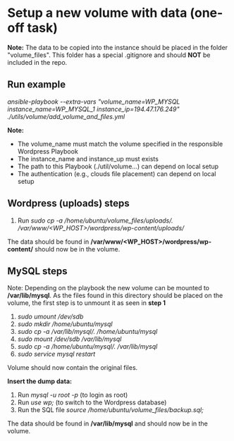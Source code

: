 # Setup a new volume with data (one-off task)

**Note:** The data to be copied into the instance should be placed in the folder "volume_files". This folder has a special .gitignore and should **NOT** be included in the repo.

## Run example

*ansible-playbook --extra-vars "volume_name=WP_MYSQL instance_name=WP_MYSQL_1 instance_ip=194.47.176.249" ./utils/volume/add_volume_and_files.yml*

**Note:** 
- The volume_name must match the volume specified in the responsible Wordpress Playbook
- The instance_name and instance_up must exists
- The path to this Playbook (./util/volume...) can depend on local setup 
- The authentication (e.g., clouds file placement) can depend on local setup

## Wordpress (uploads) steps

1. Run *sudo cp -a /home/ubuntu/volume_files/uploads/. /var/www/<WP_HOST>/wordpress/wp-content/uploads/*

The data should be found in **/var/www/<WP_HOST>/wordpress/wp-content/** should now be in the volume.

## MySQL steps

Note: Depending on the playbook the new volume can be mounted to **/var/lib/mysql**. As the files found in this directory should be placed on the volume, the first step is to unmount it as seen in **step 1**

1. *sudo umount /dev/sdb*
2. *sudo mkdir /home/ubuntu/mysql*
3. *sudo cp -a /var/lib/mysql/. /home/ubuntu/mysql*
5. *sudo mount /dev/sdb /var/lib/mysql*
6. *sudo cp -a /home/ubuntu/mysql/. /var/lib/mysql*
7. *sudo service mysql restart*

Volume should now contain the original files.

**Insert the dump data:**

1. Run *mysql -u root -p* (to login as root)
2. Run *use wp;* (to switch to the Wordpress database)
3. Run the SQL file *source /home/ubuntu/volume_files/backup.sql;*

The data should be found in **/var/lib/mysql** and should now be in the volume.
